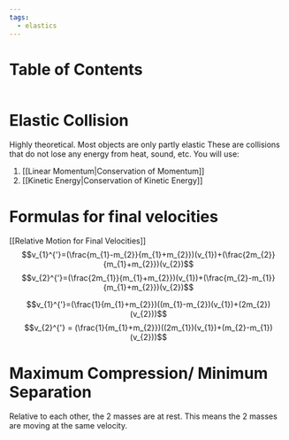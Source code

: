 ```yaml
---
tags:
  - elastics
---
```

# Table of Contents
```table-of-contents
```
# Elastic Collision
Highly theoretical. Most objects are only partly elastic
These are collisions that do not lose any energy from heat, sound, etc.
You will use:
1. [[Linear Momentum|Conservation of Momentum]]
2. [[Kinetic Energy|Conservation of Kinetic Energy]]
# Formulas for final velocities
[[Relative Motion for Final Velocities]]
$$v_{1}^{'}=(\frac{m_{1}-m_{2}}{m_{1}+m_{2}})(v_{1})+(\frac{2m_{2}}{m_{1}+m_{2}})(v_{2})$$
$$v_{2}^{'}=(\frac{2m_{1}}{m_{1}+m_{2}})(v_{1})+(\frac{m_{2}-m_{1}}{m_{1}+m_{2}})(v_{2})$$

$$v_{1}^{'}=(\frac{1}{m_{1}+m_{2}})((m_{1}-m_{2})(v_{1})+(2m_{2})(v_{2}))$$
$$v_{2}^{'} = (\frac{1}{m_{1}+m_{2}})((2m_{1})(v_{1})+(m_{2}-m_{1})(v_{2}))$$
# Maximum Compression/ Minimum Separation
Relative to each other, the 2 masses are at rest. This means the 2 masses are moving at the same velocity.